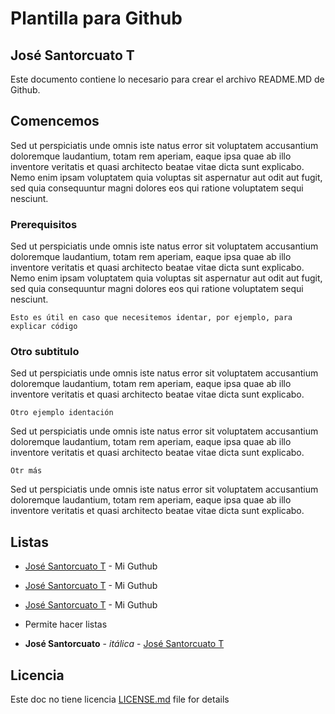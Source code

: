 # Plantilla para Github
## José Santorcuato T

Este documento contiene lo necesario para crear el archivo README.MD de Github.

## Comencemos

Sed ut perspiciatis unde omnis iste natus error sit voluptatem accusantium doloremque laudantium, totam rem aperiam, eaque ipsa quae ab illo inventore veritatis et quasi architecto beatae vitae dicta sunt explicabo. Nemo enim ipsam voluptatem quia voluptas sit aspernatur aut odit aut fugit, sed quia consequuntur magni dolores eos qui ratione voluptatem sequi nesciunt.

### Prerequisitos

Sed ut perspiciatis unde omnis iste natus error sit voluptatem accusantium doloremque laudantium, totam rem aperiam, eaque ipsa quae ab illo inventore veritatis et quasi architecto beatae vitae dicta sunt explicabo. Nemo enim ipsam voluptatem quia voluptas sit aspernatur aut odit aut fugit, sed quia consequuntur magni dolores eos qui ratione voluptatem sequi nesciunt.

```
Esto es útil en caso que necesitemos identar, por ejemplo, para explicar código
```

### Otro subtitulo

Sed ut perspiciatis unde omnis iste natus error sit voluptatem accusantium doloremque laudantium, totam rem aperiam, eaque ipsa quae ab illo inventore veritatis et quasi architecto beatae vitae dicta sunt explicabo.

```
Otro ejemplo identación
```

Sed ut perspiciatis unde omnis iste natus error sit voluptatem accusantium doloremque laudantium, totam rem aperiam, eaque ipsa quae ab illo inventore veritatis et quasi architecto beatae vitae dicta sunt explicabo.

```
Otr más
```

Sed ut perspiciatis unde omnis iste natus error sit voluptatem accusantium doloremque laudantium, totam rem aperiam, eaque ipsa quae ab illo inventore veritatis et quasi architecto beatae vitae dicta sunt explicabo.



## Listas

* [José Santorcuato T](https://github.com/joseSantorcuato) - Mi Guthub
* [José Santorcuato T](https://github.com/joseSantorcuato) - Mi Guthub
* [José Santorcuato T](https://github.com/joseSantorcuato) - Mi Guthub
* Permite hacer listas




* **José Santorcuato** - *itálica* - [José Santorcuato T](https://github.com/joseSantorcuato)


## Licencia

Este doc no tiene licencia [LICENSE.md](LICENSE.md) file for details
